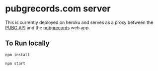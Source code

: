 # pubgrecords.com server

This is currently deployed on heroku and serves as a proxy between the [PUBG API](https://documentation.playbattlegrounds.com/en/introduction.html) and the [pubgrecords](https://www.pubgrecords.com) web app 
## To Run locally

```
npm install
```
```
npm start
```
